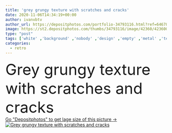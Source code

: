 ```yaml
---
title: 'grey grungy texture with scratches and cracks'
date: 2020-11-06T14:34:19+00:00
author: ivanvbtv
author_url: https://depositphotos.com/portfolio-34793116.html?ref=64678756
image: https://st2.depositphotos.com/thumbs/34793116/image/42360/423600726/api_thumb_450.jpg?forcejpeg=true
type: "post"
tags: ['white' ,'background' ,'nobody' ,'design' ,'empty' ,'metal' ,'texture' ,'pattern' ,'plate' ,'antique' ,'frame' ,'grunge' ,'grungy' ,'old' ,'retro' ,'rustic' ,'rusty' ,'vintage' ,'industry' ,'urban' ,'wall' ,'grey' ,'metallic' ,'aged' ,'wallpaper' ,'material' ,'textured' ,'weathered' ,'damaged' ,'scratch' ,'dirty' ,'surface' ,'rough' ,'rust' ,'spotted' ,'sheet' ,'scratches' ,'corrosion' ,'destruction' ,'cracks' ,'copy space' ]
categories: 
  - retro
---
```

<div aling="center">
            <font size="60"> Grey grungy texture with scratches and cracks</font>   
</div>
<div>
    <a href='https://st2.depositphotos.com/thumbs/34793116/image/42360/423600726/api_thumb_450.jpg?forcejpeg=true?ref=64678756' target=_blank > Go "Depositphotos" to get lage size of this picture ->
        <img href='https://st2.depositphotos.com/thumbs/34793116/image/42360/423600726/api_thumb_450.jpg?forcejpeg=true?ref=64678756' src='https://st2.depositphotos.com/34793116/42360/i/950/depositphotos_423600726-stock-photo-grey-grungy-texture-scratches-cracks.jpg?forcejpeg=true' alt='Grey grungy texture with scratches and cracks' >
    </a>
</div>
